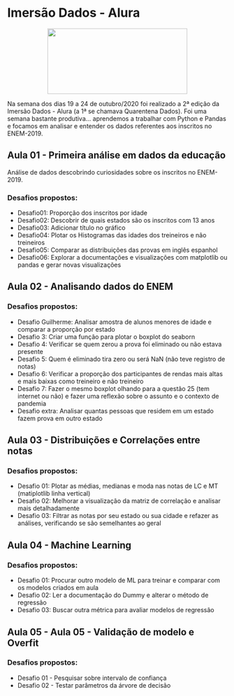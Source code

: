 # Imersão Dados - Alura

<div align="center">
<img src="https://user-images.githubusercontent.com/45247383/98443998-db173000-20ed-11eb-976d-7f3c090bf025.jpg" width="320" height="150">
</div>

Na semana dos dias 19 a 24 de outubro/2020 foi realizado a 2ª edição da Imersão Dados - Alura (a 1ª se chamava Quarentena Dados). Foi uma semana bastante produtiva... aprendemos
a trabalhar com Python e Pandas e focamos em analisar e entender os dados referentes aos inscritos no ENEM-2019.

## Aula 01 - Primeira análise em dados da educação

Análise de dados descobrindo curiosidades sobre os inscritos no ENEM-2019.

### Desafios propostos:
- Desafio01: Proporção dos inscritos por idade
- Desafio02: Descobrir de quais estados são os inscritos com 13 anos
- Desafio03: Adicionar título no gráfico
- Desafio04: Plotar os Histogramas das idades dos treineiros e não treineiros
- Desafio05: Comparar as distribuições das provas em inglês espanhol
- Desafio06: Explorar a documentações e visualizações com matplotlib ou pandas e gerar novas visualizações

## Aula 02 - Analisando dados do ENEM

### Desafios propostos:
- Desafio Guilherme: Analisar amostra de alunos menores de idade e comparar a proporção por estado
- Desafio 3: Criar uma função para plotar o boxplot do seaborn
- Desafio 4: Verificar se quem zerou a prova foi eliminado ou não estava presente
- Desafio 5: Quem é eliminado tira zero ou será NaN (não teve registro de notas)
- Desafio 6: Verificar a proporção dos participantes de rendas mais altas e mais baixas como treineiro e não treineiro
- Desafio 7: Fazer o mesmo boxplot olhando para a questão 25 (tem internet ou não) e fazer uma reflexão sobre o assunto e o contexto de pandemia
- Desafio extra: Analisar quantas pessoas que residem em um estado fazem prova em outro estado

## Aula 03 - Distribuições e Correlações entre notas

### Desafios propostos:
- Desafio 01: Plotar as médias, medianas e moda nas notas de LC e MT (matiplotlib linha vertical)
- Desafio 02: Melhorar a visualização da matriz de correlação e analisar mais detalhadamente
- Desafio 03: Filtrar as notas por seu estado ou sua cidade e refazer as análises, verificando se são semelhantes ao geral

## Aula 04 - Machine Learning

### Desafios propostos:
- Desafio 01: Procurar outro modelo de ML para treinar e comparar com os modelos criados em aula
- Desafio 02: Ler a documentação do Dummy e alterar o método de regressão
- Desafio 03: Buscar outra métrica para avaliar modelos de regressão

## Aula 05 - Aula 05 - Validação de modelo e Overfit

### Desafios propostos:
- Desafio 01 - Pesquisar sobre intervalo de confiança
- Desafio 02 - Testar parâmetros da árvore de decisão


